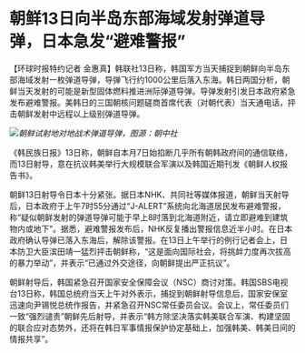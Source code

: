 # 朝鲜13日向半岛东部海域发射弹道导弹，日本急发“避难警报”

【环球时报特约记者
金惠真】韩联社13日称，韩国军方当天捕捉到朝鲜向半岛东部海域发射一枚弹道导弹，导弹飞行约1000公里后落入东海。韩日两国分析，朝鲜当天发射的可能是新型固体燃料推进洲际弹道导弹。导弹发射引发日本政府紧急发布避难警报。美韩日的三国朝核问题磋商首席代表（对朝代表）当天通电话，抨击朝鲜发射中远程以上级别弹道导弹。

![](https://inews.gtimg.com/om_bt/O1DY9M-ej0k6pM0ITCShU5RPJC-WLkBfTb_z4PlQAczbAAA/1000)_朝鲜试射地对地战术弹道导弹，图源：朝中社_

《韩民族日报》13日称，朝鲜自本月7日始掐断几乎所有朝韩政府间的通信联络，而13日射导，意在抗议韩美举行大规模联合军演以及韩国近期刊发《朝鲜人权报告书》。

朝鲜13日射导令日本十分紧张。据日本NHK、共同社等媒体报道，朝鲜当天射导后，日本政府于上午7时55分通过“J-ALERT”系统向北海道居民发布避难警报，称“疑似朝鲜发射的弹道导弹可能于早上8时落到北海道附近，请立即避难到建筑物内或地下”。据悉，避难警报发布后，NHK反复播出警报信息近半小时。在日本政府确认导弹已落入东海后，解除该警报。在13日上午举行的例行记者会上，日本防卫大臣滨田靖一猛烈抨击朝鲜称，“这是面向国际社会，将挑衅力度再次拔高的暴力举动”，并表示“已通过外交途径，向朝鲜提出严正抗议”。

朝鲜射导后，韩国紧急召开国家安全保障会议（NSC）商讨对策。韩国SBS电视台13日称，韩国总统府当天上午对外表示，捕捉到朝鲜射导信息后，国家安保室迅速向尹锡悦总统作报告，并紧急召开NSC常任委员会议。会议上，常任委员们一致“强烈谴责”朝鲜先后射导，并表示“韩方除坚决落实韩美联合军演、构建坚固的联合应对态势外，还将在韩日军事情报保护协定基础上，加强韩美、韩美日间的情报共享”。

